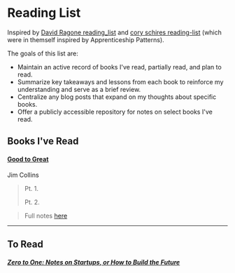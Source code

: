# Reading List

Inspired by [David Ragone reading_list](https://github.com/DavidRagone/reading_list) and [cory schires reading-list](https://github.com/coryschires/reading-list "coryschires's reading-list") (which were in themself inspired by Apprenticeship Patterns).

The goals of this list are:

* Maintain an active record of books I've read, partially read, and plan to read.
* Summarize key takeaways and lessons from each book to reinforce my understanding and serve as a brief review.
* Centralize any blog posts that expand on my thoughts about specific books.
* Offer a publicly accessible repository for notes on select books I've read.



## Books I've Read

#### [Good to Great](https://www.goodreads.com/book/show/76865.Good_to_Great)

Jim Collins

> Pt. 1.
> 
> Pt. 2.

> Full notes [here](https://github.com/saurin1004/reading-list)



__________________________________

## To Read

##### [Zero to One: Notes on Startups, or How to Build the Future](https://www.goodreads.com/book/show/18050143-zero-to-one)
